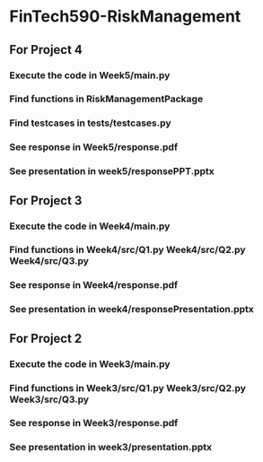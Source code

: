 # FinTech590-RiskManagement

## For Project 4
### Execute the code in Week5/main.py
### Find functions in RiskManagementPackage
### Find testcases in tests/testcases.py
### See response in Week5/response.pdf
### See presentation in week5/responsePPT.pptx

## For Project 3
### Execute the code in Week4/main.py
### Find functions in Week4/src/Q1.py  Week4/src/Q2.py   Week4/src/Q3.py
### See response in Week4/response.pdf
### See presentation in week4/responsePresentation.pptx

## For Project 2
### Execute the code in Week3/main.py
### Find functions in Week3/src/Q1.py  Week3/src/Q2.py   Week3/src/Q3.py
### See response in Week3/response.pdf
### See presentation in week3/presentation.pptx
